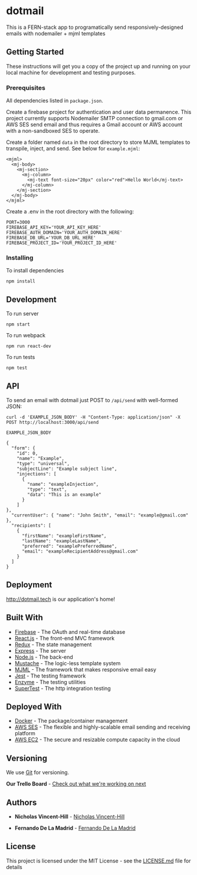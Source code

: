 # dotmail

This is a FERN-stack app to programatically send responsively-designed emails with nodemailer + mjml templates

## Getting Started

These instructions will get you a copy of the project up and running on your local machine for development and testing purposes.

### Prerequisites

All dependencies listed in `package.json`.

Create a firebase project for authentication and user data permanence. This project currently supports Nodemailer SMTP connection to gmail.com or AWS SES send email and thus requires a Gmail account or AWS account with a non-sandboxed SES to operate.

Create a folder named `data` in the root directory to store MJML templates to transpile, inject, and send. See below for `example.mjml`:

```
<mjml>
  <mj-body>
    <mj-section>
      <mj-column>
        <mj-text font-size="20px" color="red">Hello World</mj-text>
      </mj-column>
    </mj-section>
  </mj-body>
</mjml>
```

Create a .env in the root directory with the following:

```
PORT=3000
FIREBASE_API_KEY='YOUR_API_KEY_HERE'
FIREBASE_AUTH_DOMAIN='YOUR_AUTH_DOMAIN_HERE'
FIREBASE_DB_URL='YOUR_DB_URL_HERE'
FIREBASE_PROJECT_ID='YOUR_PROJECT_ID_HERE'
```

### Installing

To install dependencies

```
npm install
```

## Development

To run server

```
npm start
```

To run webpack

```
npm run react-dev
```

To run tests

```
npm test
```

## API

To send an email with dotmail just POST to `/api/send` with well-formed JSON:

```
curl -d 'EXAMPLE_JSON_BODY' -H "Content-Type: application/json" -X POST http://localhost:3000/api/send
```

```
EXAMPLE_JSON_BODY

{
  "form": {
    "id": 0,
    "name": "Example",
    "type": "universal",
    "subjectLine": "Example subject line",
    "injections": [
      {
        "name": "exampleInjection",
        "type": "text",
        "data": "This is an example"
      }
    ]
},
  "currentUser": { "name": "John Smith", "email": "example@gmail.com" },
  "recipients": [
    {
      "firstName": "exampleFirstName",
      "lastName": "exampleLastName",
      "preferred": "examplePreferredName",
      "email": "exampleRecipientAddress@gmail.com"
    }
  ]
}
```

## Deployment

http://dotmail.tech is our application's home!

## Built With

- [Firebase](https://firebase.google.com/) - The OAuth and real-time database
- [React.js](https://reactjs.org/) - The front-end MVC framework
- [Redux](https://redux.js.org/) - The state management
- [Express](https://expressjs.com/) - The server
- [Node.js](https://nodejs.org/) - The back-end
- [Mustache](https://mustache.github.io/) - The logic-less template system
- [MJML](https://mjml.io/) - The framework that makes responsive email easy
- [Jest](https://jestjs.io/) - The testing framework
- [Enzyme](https://airbnb.io/enzyme/) - The testing utilities
- [SuperTest](https://github.com/visionmedia/supertest/) - The http integration testing

## Deployed With

- [Docker](https://www.docker.com/) - The package/container management
- [AWS SES](https://aws.amazon.com/ses/) - The flexible and highly-scalable email sending and receiving platform
- [AWS EC2](https://aws.amazon.com/ec2/) - The secure and resizable compute capacity in the cloud

## Versioning

We use [Git](https://git-scm.com/) for versioning.

**Our Trello Board** - [Check out what we're working on next](https://trello.com/b/PdQwFo3v/emailbot)

## Authors

- **Nicholas Vincent-Hill** - [Nicholas Vincent-Hill](http://nickvh.tech/)

- **Fernando De La Madrid** - [Fernando De La Madrid](https://github.com/ferdelamad/)

## License

This project is licensed under the MIT License - see the [LICENSE.md](LICENSE.md) file for details
